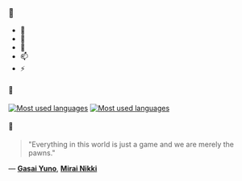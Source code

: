 ### 👋

- 🔭
- 🌱
- 💬
- 📫
- ⚡

#### 🧏

[![Most used languages](https://github-readme-stats-aynah.vercel.app/api/top-langs/?username=aynh&theme=solarized-dark&langs_count=6&layout=compact&hide_title=true)](https://github.com/anuraghazra/github-readme-stats#gh-dark-mode-only)
[![Most used languages](https://github-readme-stats-aynah.vercel.app/api/top-langs/?username=aynh&theme=solarized-light&langs_count=6&layout=compact&hide_title=true)](https://github.com/anuraghazra/github-readme-stats#gh-light-mode-only)

#### 💬

> "Everything in this world is just a game and we are merely the pawns."

&mdash; [**Gasai Yuno**](https://myanimelist.net/character.php?q=Gasai%20Yuno&cat=character), [**Mirai Nikki**](https://myanimelist.net/search/all?q=Mirai%20Nikki&cat=all)
